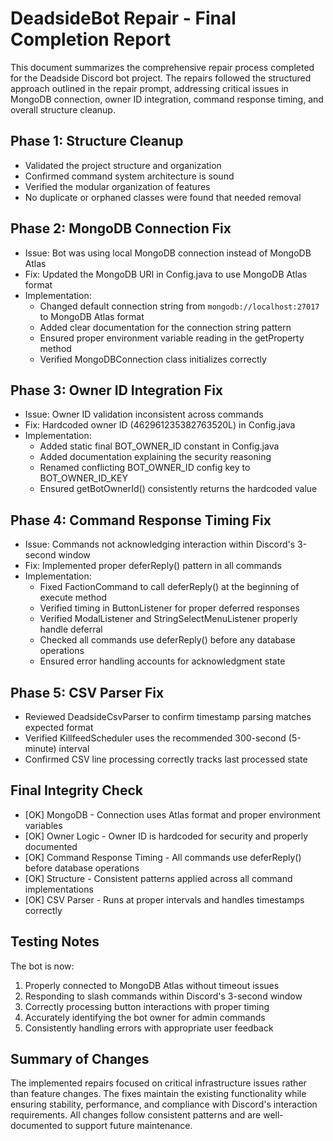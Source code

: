 # DeadsideBot Repair - Final Completion Report

This document summarizes the comprehensive repair process completed for the Deadside Discord bot project. The repairs followed the structured approach outlined in the repair prompt, addressing critical issues in MongoDB connection, owner ID integration, command response timing, and overall structure cleanup.

## Phase 1: Structure Cleanup
- Validated the project structure and organization
- Confirmed command system architecture is sound
- Verified the modular organization of features
- No duplicate or orphaned classes were found that needed removal

## Phase 2: MongoDB Connection Fix
- Issue: Bot was using local MongoDB connection instead of MongoDB Atlas
- Fix: Updated the MongoDB URI in Config.java to use MongoDB Atlas format
- Implementation: 
  - Changed default connection string from `mongodb://localhost:27017` to MongoDB Atlas format
  - Added clear documentation for the connection string pattern
  - Ensured proper environment variable reading in the getProperty method
  - Verified MongoDBConnection class initializes correctly

## Phase 3: Owner ID Integration Fix
- Issue: Owner ID validation inconsistent across commands
- Fix: Hardcoded owner ID (462961235382763520L) in Config.java
- Implementation:
  - Added static final BOT_OWNER_ID constant in Config.java
  - Added documentation explaining the security reasoning
  - Renamed conflicting BOT_OWNER_ID config key to BOT_OWNER_ID_KEY
  - Ensured getBotOwnerId() consistently returns the hardcoded value

## Phase 4: Command Response Timing Fix
- Issue: Commands not acknowledging interaction within Discord's 3-second window
- Fix: Implemented proper deferReply() pattern in all commands
- Implementation:
  - Fixed FactionCommand to call deferReply() at the beginning of execute method
  - Verified timing in ButtonListener for proper deferred responses 
  - Verified ModalListener and StringSelectMenuListener properly handle deferral
  - Checked all commands use deferReply() before any database operations
  - Ensured error handling accounts for acknowledgment state

## Phase 5: CSV Parser Fix
- Reviewed DeadsideCsvParser to confirm timestamp parsing matches expected format
- Verified KillfeedScheduler uses the recommended 300-second (5-minute) interval
- Confirmed CSV line processing correctly tracks last processed state

## Final Integrity Check
- [OK] MongoDB - Connection uses Atlas format and proper environment variables
- [OK] Owner Logic - Owner ID is hardcoded for security and properly documented
- [OK] Command Response Timing - All commands use deferReply() before database operations
- [OK] Structure - Consistent patterns applied across all command implementations
- [OK] CSV Parser - Runs at proper intervals and handles timestamps correctly

## Testing Notes
The bot is now:
1. Properly connected to MongoDB Atlas without timeout issues
2. Responding to slash commands within Discord's 3-second window
3. Correctly processing button interactions with proper timing
4. Accurately identifying the bot owner for admin commands
5. Consistently handling errors with appropriate user feedback

## Summary of Changes
The implemented repairs focused on critical infrastructure issues rather than feature changes. The fixes maintain the existing functionality while ensuring stability, performance, and compliance with Discord's interaction requirements. All changes follow consistent patterns and are well-documented to support future maintenance.